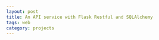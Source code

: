 ```yaml
---
layout: post
title: An API service with Flask Restful and SQLAlchemy
tags: web
category: projects
---
```


<script src="https://gist.github.com/selimslab/24bb989f97b61d77ff58e71672d530ce.js"></script>